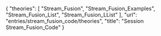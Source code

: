 {
    "theories": [
        "Stream_Fusion",
        "Stream_Fusion_Examples",
        "Stream_Fusion_List",
        "Stream_Fusion_LList"
    ],
    "url": "entries/stream_fusion_code/theories",
    "title": "Session Stream_Fusion_Code"
}